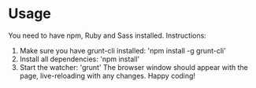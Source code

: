 # Usage
You need to have npm, Ruby and Sass installed.
Instructions:
  1. Make sure you have grunt-cli installed:
    'npm install -g grunt-cli'
  2. Install all dependencies:
    'npm install'
  3. Start the watcher:
    'grunt'
The browser window should appear with the page, live-reloading with any changes.
Happy coding!